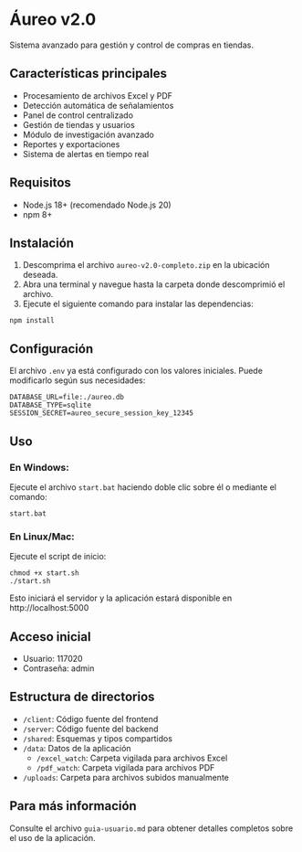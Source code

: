 # Áureo v2.0

Sistema avanzado para gestión y control de compras en tiendas.

## Características principales

- Procesamiento de archivos Excel y PDF
- Detección automática de señalamientos
- Panel de control centralizado
- Gestión de tiendas y usuarios
- Módulo de investigación avanzado
- Reportes y exportaciones
- Sistema de alertas en tiempo real

## Requisitos

- Node.js 18+ (recomendado Node.js 20)
- npm 8+

## Instalación

1. Descomprima el archivo `aureo-v2.0-completo.zip` en la ubicación deseada.
2. Abra una terminal y navegue hasta la carpeta donde descomprimió el archivo.
3. Ejecute el siguiente comando para instalar las dependencias:

```
npm install
```

## Configuración

El archivo `.env` ya está configurado con los valores iniciales. Puede modificarlo según sus necesidades:

```
DATABASE_URL=file:./aureo.db
DATABASE_TYPE=sqlite
SESSION_SECRET=aureo_secure_session_key_12345
```

## Uso

### En Windows:
Ejecute el archivo `start.bat` haciendo doble clic sobre él o mediante el comando:
```
start.bat
```

### En Linux/Mac:
Ejecute el script de inicio:
```
chmod +x start.sh
./start.sh
```

Esto iniciará el servidor y la aplicación estará disponible en http://localhost:5000

## Acceso inicial

- Usuario: 117020
- Contraseña: admin

## Estructura de directorios

- `/client`: Código fuente del frontend
- `/server`: Código fuente del backend
- `/shared`: Esquemas y tipos compartidos
- `/data`: Datos de la aplicación
  - `/excel_watch`: Carpeta vigilada para archivos Excel
  - `/pdf_watch`: Carpeta vigilada para archivos PDF
- `/uploads`: Carpeta para archivos subidos manualmente

## Para más información

Consulte el archivo `guia-usuario.md` para obtener detalles completos sobre el uso de la aplicación.